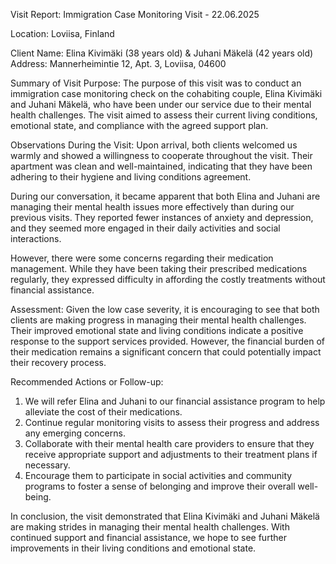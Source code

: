  Visit Report: Immigration Case Monitoring Visit - 22.06.2025

Location: Loviisa, Finland

Client Name: Elina Kivimäki (38 years old) & Juhani Mäkelä (42 years old)
Address: Mannerheimintie 12, Apt. 3, Loviisa, 04600

Summary of Visit Purpose:
The purpose of this visit was to conduct an immigration case monitoring check on the cohabiting couple, Elina Kivimäki and Juhani Mäkelä, who have been under our service due to their mental health challenges. The visit aimed to assess their current living conditions, emotional state, and compliance with the agreed support plan.

Observations During the Visit:
Upon arrival, both clients welcomed us warmly and showed a willingness to cooperate throughout the visit. Their apartment was clean and well-maintained, indicating that they have been adhering to their hygiene and living conditions agreement.

During our conversation, it became apparent that both Elina and Juhani are managing their mental health issues more effectively than during our previous visits. They reported fewer instances of anxiety and depression, and they seemed more engaged in their daily activities and social interactions.

However, there were some concerns regarding their medication management. While they have been taking their prescribed medications regularly, they expressed difficulty in affording the costly treatments without financial assistance.

Assessment:
Given the low case severity, it is encouraging to see that both clients are making progress in managing their mental health challenges. Their improved emotional state and living conditions indicate a positive response to the support services provided. However, the financial burden of their medication remains a significant concern that could potentially impact their recovery process.

Recommended Actions or Follow-up:
1. We will refer Elina and Juhani to our financial assistance program to help alleviate the cost of their medications.
2. Continue regular monitoring visits to assess their progress and address any emerging concerns.
3. Collaborate with their mental health care providers to ensure that they receive appropriate support and adjustments to their treatment plans if necessary.
4. Encourage them to participate in social activities and community programs to foster a sense of belonging and improve their overall well-being.

In conclusion, the visit demonstrated that Elina Kivimäki and Juhani Mäkelä are making strides in managing their mental health challenges. With continued support and financial assistance, we hope to see further improvements in their living conditions and emotional state.